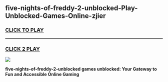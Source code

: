 
## five-nights-of-freddy-2-unblocked-Play-Unblocked-Games-Online-zjier
<h3>
<a href="https://premium76.site?title=five-nights-of-freddy-2-unblocked&ref=25A">CLICK TO PLAY</a></h3>
<hr>

<h3>
<a href="https://premium76.site?title=five-nights-of-freddy-2-unblocked&ref=25A">CLICK 2 PLAY</a>
  
</h3>

<a href="https://premium76.site?title=five-nights-of-freddy-2-unblocked&ref=25A"><img src="https://clearcache.store/games.png"></a>


**five-nights-of-freddy-2-unblocked games unblocked: Your Gateway to Fun and Accessible Online Gaming**
